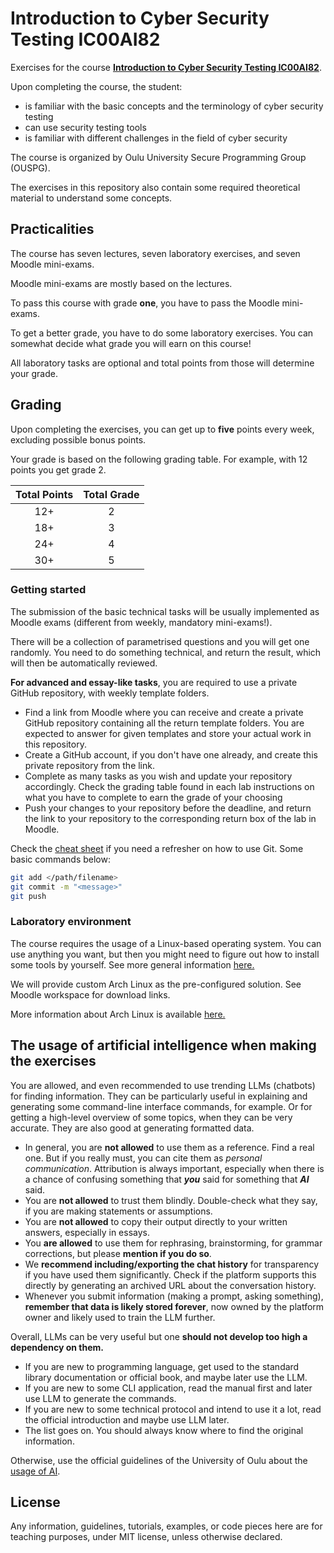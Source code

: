 # Introduction to Cyber Security Testing IC00AI82

Exercises for the course **[Introduction to Cyber Security Testing IC00AI82](https://opas.peppi.oulu.fi/en/course/IC00AI82/32356)**. 

Upon completing the course, the student:
* is familiar with the basic concepts and the terminology of cyber security testing
* can use security testing tools
* is familiar with different challenges in the field of cyber security

The course is organized by Oulu University Secure Programming Group (OUSPG).

The exercises in this repository also contain some required theoretical material to understand some concepts. 

## Practicalities

The course has seven lectures, seven laboratory exercises, and seven Moodle mini-exams.

Moodle mini-exams are mostly based on the lectures.

To pass this course with grade **one**, you have to pass the Moodle mini-exams.

To get a better grade, you have to do some laboratory exercises.
You can somewhat decide what grade you will earn on this course!

All laboratory tasks are optional and total points from those will determine your grade.

## Grading

Upon completing the exercises, you can get up to **five** points every week, excluding possible bonus points.

Your grade is based on the following grading table.
For example, with 12 points you get grade 2.

Total Points|Total Grade
:-:|:-:
12+ | 2
18+ | 3
24+ | 4
30+ | 5

### Getting started

The submission of the basic technical tasks will be usually implemented as Moodle exams (different from weekly, mandatory mini-exams!).

There will be a collection of parametrised questions and you will get one randomly. 
You need to do something technical, and return the result, which will then be automatically reviewed.

**For advanced and essay-like tasks**, you are required to use a private GitHub repository, with weekly template folders. 

* Find a link from Moodle where you can receive and create a private GitHub repository containing all the return template folders. You are
expected to answer for given templates and store your actual work in this repository.
* Create a GitHub account, if you don't have one already, and create this private repository from the link.
* Complete as many tasks as you wish and update your repository accordingly. Check the grading table found in each lab instructions on what you have to complete to earn the grade of your choosing
* Push your changes to your repository before the deadline, and return the link to your repository to the corresponding
return box of the lab in Moodle.

Check the [cheat sheet](https://training.github.com/downloads/github-git-cheat-sheet.pdf) if you need a refresher on how
 to use Git.
Some basic commands below:

```bash
git add </path/filename>
git commit -m "<message>"
git push
```

### Laboratory environment

The course requires the usage of a Linux-based operating system.
You can use anything you want, but then you might need to figure out how to install some tools by yourself.
See more general information [here.](https://ouspg.org/resources/laboratories/)

We will provide custom Arch Linux as the pre-configured solution.
See Moodle workspace for download links.

More information about Arch Linux is available [here.](https://ouspg.org/resources/archlinux/)

## The usage of artificial intelligence when making the exercises

You are allowed, and even recommended to use trending LLMs (chatbots) for finding information. They can be particularly useful in explaining and generating some command-line interface commands, for example. Or for getting a high-level overview of some topics, when they can be very accurate. They are also good at generating formatted data.

* In general, you are **not allowed** to use them as a reference. Find a real one. But if you really must, you can cite them as *personal communication*. Attribution is always important, especially when there is a chance of confusing something that ***you*** said for something that ***AI*** said.  
* You are **not allowed** to trust them blindly. Double-check what they say, if you are making statements or assumptions. 
* You are **not allowed** to copy their output directly to your written answers, especially in essays.
* You **are allowed** to use them for rephrasing, brainstorming, for grammar corrections, but please **mention if you do so**. 
* We **recommend including/exporting the chat history** for transparency if you have used them significantly. Check if the platform supports this directly by generating an archived URL about the conversation history.
* Whenever you submit information (making a prompt, asking something), **remember that data is likely stored forever**, now owned by the platform owner and likely used to train the LLM further. 

Overall, LLMs can be very useful but one **should not develop too high a dependency on them.**
  * If you are new to programming language, get used to the standard library documentation or official book, and maybe later use the LLM.
  * If you are new to some CLI application, read the manual first and later use LLM to generate the commands.
  * If you are new to some technical protocol and intend to use it a lot, read the official introduction and maybe use LLM later.
  * The list goes on. You should always know where to find the original information.


Otherwise, use the official guidelines of the University of Oulu about the [usage of AI](https://www.oulu.fi/en/for-students/studying-university/guidelines-use-artificial-intelligence-education).

## License

Any information, guidelines, tutorials, examples, or code pieces here are for teaching purposes, under MIT license, unless otherwise declared.
